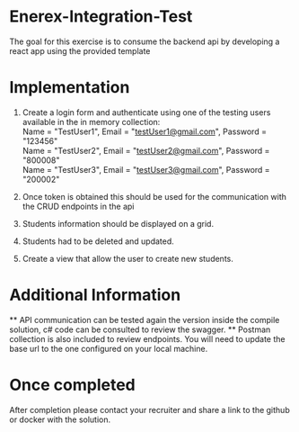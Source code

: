 # Enerex-Integration-Test

The goal for this exercise is to consume the backend api by developing a react app using the provided template

# Implementation

1. Create a login form and authenticate using one of the testing users available in the in memory collection: <br>
   Name = "TestUser1", Email = "testUser1@gmail.com", Password = "123456" <br>
   Name = "TestUser2", Email = "testUser2@gmail.com", Password = "800008" <br>
   Name = "TestUser3", Email = "testUser3@gmail.com", Password = "200002" <br>

2. Once token is obtained this should be used for the communication with the CRUD endpoints in the api
3. Students information should be displayed on a grid.
4. Students had to be deleted and updated.
5. Create a view that allow the user to create new students.

# Additional Information

** API communication can be tested again the version inside the compile solution, c# code can be consulted to review the swagger.
** Postman collection is also included to review endpoints. You will need to update the base url to the one configured on your local machine.

# Once completed

After completion please contact your recruiter and share a link to the github or docker with the solution.
